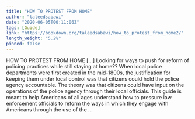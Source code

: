 ```yaml
---
title: "HOW TO PROTEST FROM HOME"
author: "taleedsabawi"
date: "2020-06-05T00:11:06Z"
tags: [Guide]
link: "https://bookdown.org/taleedsabawi/how_to_protest_from_home2/"
length_weight: "5.2%"
pinned: false
---
```


HOW TO PROTEST FROM HOME [...] Looking for ways to push for reform of policing practices while still staying at home?? When local police departments were first created in the mid-1800s, the justification for keeping them under local control was that citizens could hold the police agency accountable. The theory was that citizens could have input on the operations of the police agency through their local officials. This guide is meant to help Americans of all ages understand how to pressure law enforcement officials to reform the ways in which they engage with Americans through the use of the ...
